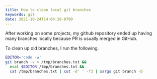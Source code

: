```yaml
---
title: How to clean local git branches
keywords: git
date: 2021-10-24T14:04:28-0700
---
```


After working on some projects, my github repository ended up having many branches locally because PR is usually merged in GitHub.

To clean up old branches, I run the following.

```bash
EDITOR='code -w'
git branch -v > /tmp/branches.txt &&
  eval $EDITOR /tmp/branches.txt &&
  cat /tmp/branches.txt | cut -d' ' -f3 | xargs git branch -D
```
